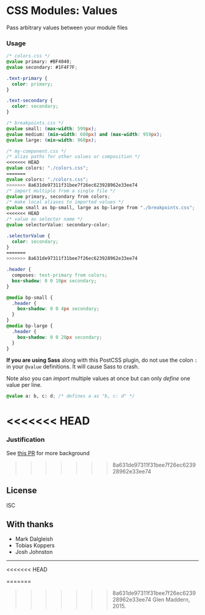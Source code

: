 # CSS Modules: Values

Pass arbitrary values between your module files

### Usage

```css
/* colors.css */
@value primary: #BF4040;
@value secondary: #1F4F7F;

.text-primary {
  color: primary;
}

.text-secondary {
  color: secondary;
}
```

```css
/* breakpoints.css */
@value small: (max-width: 599px);
@value medium: (min-width: 600px) and (max-width: 959px);
@value large: (min-width: 960px);
```

```css
/* my-component.css */
/* alias paths for other values or composition */
<<<<<<< HEAD
@value colors: "./colors.css";
=======
@value colors: "./colors.css"; 
>>>>>>> 8a631de97311f31bee7f26ec623928962e33ee74
/* import multiple from a single file */
@value primary, secondary from colors;
/* make local aliases to imported values */
@value small as bp-small, large as bp-large from "./breakpoints.css";
<<<<<<< HEAD
/* value as selector name */
@value selectorValue: secondary-color;

.selectorValue {
  color: secondary;
}
=======
>>>>>>> 8a631de97311f31bee7f26ec623928962e33ee74

.header {
  composes: text-primary from colors;
  box-shadow: 0 0 10px secondary;
}

@media bp-small {
  .header {
    box-shadow: 0 0 4px secondary;
  }
}
@media bp-large {
  .header {
    box-shadow: 0 0 20px secondary;
  }
}
```

**If you are using Sass** along with this PostCSS plugin, do not use the colon `:` in your `@value` definitions. It will cause Sass to crash.

Note also you can _import_ multiple values at once but can only _define_ one value per line.

```css
@value a: b, c: d; /* defines a as "b, c: d" */
```

<<<<<<< HEAD
=======
### Justification

See [this PR](https://github.com/css-modules/css-modules-loader-core/pull/28) for more background

>>>>>>> 8a631de97311f31bee7f26ec623928962e33ee74
## License

ISC

## With thanks

- Mark Dalgleish
- Tobias Koppers
- Josh Johnston

---
<<<<<<< HEAD

=======
>>>>>>> 8a631de97311f31bee7f26ec623928962e33ee74
Glen Maddern, 2015.
